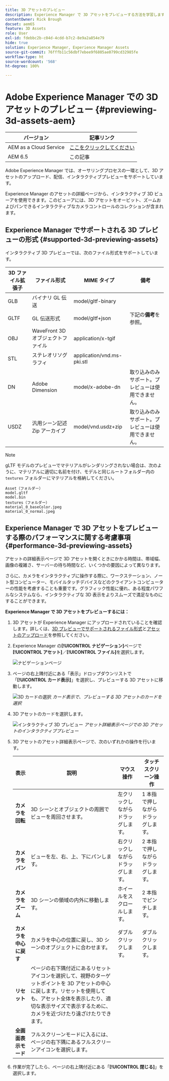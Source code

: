 ```yaml
---
title: 3D アセットのプレビュー
description: Experience Manager で 3D アセットをプレビューする方法を学習します。
contentOwner: Rick Brough
docset: aem65
feature: 3D Assets
role: User
exl-id: fdebbc2b-c04d-4cdd-b7c2-8e9a2a854e79
hide: true
solution: Experience Manager, Experience Manager Assets
source-git-commit: 76fffb11c56dbf7ebee9f6805ae0799cd32985fe
workflow-type: ht
source-wordcount: '568'
ht-degree: 100%

---
```


# Adobe Experience Manager での 3D アセットのプレビュー {#previewing-3d-assets-aem}

| バージョン | 記事リンク |
| -------- | ---------------------------- |
| AEM as a Cloud Service | [ここをクリックしてください](https://experienceleague.adobe.com/docs/experience-manager-cloud-service/content/assets/manage/previewing-3d-assets.html?lang=ja) |
| AEM 6.5 | この記事 |

Adobe Experience Manager では、オーサリングプロセスの一環として、3D アセットのアップロード、配信、インタラクティブプレビューをサポートしています。

Experience Manager のアセットの詳細ページから、インタラクティブ 3D ビューアを使用できます。このビューアには、3D アセットをオービット、ズームおよびパンできるインタラクティブなカメラコントロールのコレクションが含まれます。

<!-- See also [Working with 3D assets in Dynamic Media](/help/assets/assets-3d.md). -->

## Experience Manager でサポートされる 3D プレビューの形式  {#supported-3d-previewing-assets}

インタラクティブ 3D プレビューでは、次のファイル形式をサポートしています。

| 3D ファイル拡張子 | ファイル形式 | MIME タイプ | 備考 |
|---|---|---|---|
| GLB | バイナリ GL 伝送 | model/gltf-binary | |
| GLTF | GL 伝送形式 | model/gltf+json | 下記の&#x200B;**備考**&#x200B;を参照。 |
| OBJ | WaveFront 3D オブジェクトファイル | application/x-tgif | |
| STL | ステレオリソグラフィ | application/vnd.ms-pki.stl | |
| DN | Adobe Dimension | model/x-adobe-dn | 取り込みのみサポート。プレビューは使用できません。 |
| USDZ | 汎用シーン記述 Zip アーカイブ | model/vnd.usdz+zip | 取り込みのみサポート。プレビューは使用できません。 |

>[!NOTE]
>
>gLTF モデルのプレビューでマテリアルがレンダリングされない場合は、次のように、マテリアルに適切に名前を付け、モデルと同じルートフォルダー内の `textures` フォルダーにマテリアルを格納してください。

    Asset（フォルダー）
    model.gltf
    model.bin
    textures（フォルダー）
    material_0_baseColor.jpeg
    material_0_normal.jpeg

## Experience Manager で 3D アセットをプレビューする際のパフォーマンスに関する考慮事項{#performance-3d-previewing-assets}

アセットの詳細表示ページで 3D アセットを開くときにかかる時間は、帯域幅、画像の複雑さ、サーバーの待ち時間など、いくつかの要因によって異なります。

さらに、カメラをインタラクティブに操作する際に、ワークステーション、ノート型コンピューター、モバイルタッチデバイスなどのクライアントコンピューターの性能を考慮することも重要です。グラフィック性能に優れ、ある程度パワフルなシステムなら、インタラクティブな 3D 表示をよりスムーズで満足なものにすることができます。

**Experience Manager で 3D アセットをプレビューするには：**

1. 3D アセットが Experience Manager にアップロードされていることを確認します。詳しくは、[3D プレビューでサポートされるファイル形式](#supported-3d-previewing-assets)と[アセットのアップロード](/help/assets/manage-assets.md#uploading-assets)を参照してください。
1. Experience Manager の&#x200B;**[!UICONTROL ナビゲーション]**&#x200B;ページで&#x200B;**[!UICONTROL アセット]**／**[!UICONTROL ファイル]**&#x200B;を選択します。

   ![ナビゲーションページ](/help/assets/assets-dm/navigation-assets.png)

1. ページの右上隅付近にある「表示」ドロップダウンリストで「**[!UICONTROL カード表示]**」を選択し、プレビューする 3D アセットに移動します。

   ![3D カードの選択](/help/assets/assets-dm/3d-card-select.png)
   _カード表示で、プレビューする 3D アセットのカードを選択_

1. 3D アセットのカードを選択します。

   ![インタラクティブ 3D プレビュー](/help/assets/assets-dm/3d-preview.png)
   _アセット詳細表示ページでの 3D アセットのインタラクティブプレビュー_
1. 3D アセットのアセット詳細表示ページで、次のいずれかの操作を行います。

   | 表示 | 説明 | マウス操作 | タッチスクリーン操作 |
   | --- | --- | --- | --- |
   | **カメラを回転** | 3D シーンとオブジェクトの周囲でビューを周回させます。 | 左クリックしながらドラッグします。 | 1 本指で押しながらドラッグします。 |
   | **カメラをパン** | ビューを左、右、上、下にパンします。 | 右クリックしながらドラッグします。 | 2 本指で押しながらドラッグします。 |
   | **カメラをズーム** | 3D シーンの領域の内外に移動します。 | ホイールをスクロールします。 | 2 本指でピンチします。 |
   | **カメラを中心に戻す** | カメラを中心の位置に戻し、3D シーンのオブジェクトに合わせます。 | ダブルクリックします。 | ダブルクリックします。 |
   | **リセット** | ページの右下隅付近にあるリセットアイコンを選択して、視野のターゲットポイントを 3D アセットの中心に戻します。リセットを使用しても、アセット全体を表示したり、適切な表示サイズで表示するために、カメラを近づけたり遠ざけたりできます。 |   |   |
   | **全画面表示モード** | フルスクリーンモードに入るには、ページの右下隅にあるフルスクリーンアイコンを選択します。 |   |   |

1. 作業が完了したら、ページの右上隅付近にある「**[!UICONTROL 閉じる]**」を選択します。
